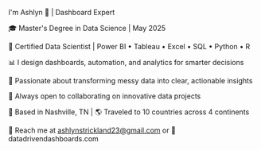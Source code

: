 I'm Ashlyn 👋 | Dashboard Expert

🎓 Master's Degree in Data Science | May 2025

💼 Certified Data Scientist | Power BI • Tableau • Excel • SQL • Python • R

📊 I design dashboards, automation, and analytics for smarter decisions

🌟 Passionate about transforming messy data into clear, actionable insights

🤝 Always open to collaborating on innovative data projects

📍 Based in Nashville, TN | 🌎 Traveled to 10 countries across 4 continents

📩 Reach me at ashlynstrickland23@gmail.com or 
🔗 datadrivendashboards.com

<!---
ashlynstrickland23/ashlynstrickland23 is a ✨ special ✨ repository because its `README.md` (this file) appears on your GitHub profile.
You can click the Preview link to take a look at your changes.
--->
